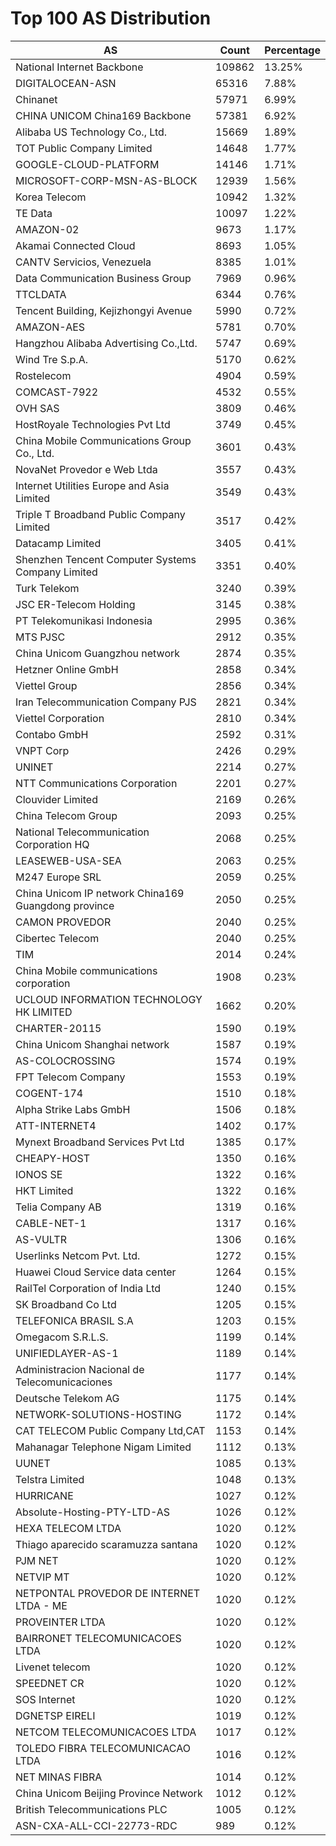 # Top 100 AS Distribution
| AS | Count | Percentage |
|----|----|----|
| National Internet Backbone | 109862 | 13.25% |
| DIGITALOCEAN-ASN | 65316 | 7.88% |
| Chinanet | 57971 | 6.99% |
| CHINA UNICOM China169 Backbone | 57381 | 6.92% |
| Alibaba US Technology Co., Ltd. | 15669 | 1.89% |
| TOT Public Company Limited | 14648 | 1.77% |
| GOOGLE-CLOUD-PLATFORM | 14146 | 1.71% |
| MICROSOFT-CORP-MSN-AS-BLOCK | 12939 | 1.56% |
| Korea Telecom | 10942 | 1.32% |
| TE Data | 10097 | 1.22% |
| AMAZON-02 | 9673 | 1.17% |
| Akamai Connected Cloud | 8693 | 1.05% |
| CANTV Servicios, Venezuela | 8385 | 1.01% |
| Data Communication Business Group | 7969 | 0.96% |
| TTCLDATA | 6344 | 0.76% |
| Tencent Building, Kejizhongyi Avenue | 5990 | 0.72% |
| AMAZON-AES | 5781 | 0.70% |
| Hangzhou Alibaba Advertising Co.,Ltd. | 5747 | 0.69% |
| Wind Tre S.p.A. | 5170 | 0.62% |
| Rostelecom | 4904 | 0.59% |
| COMCAST-7922 | 4532 | 0.55% |
| OVH SAS | 3809 | 0.46% |
| HostRoyale Technologies Pvt Ltd | 3749 | 0.45% |
| China Mobile Communications Group Co., Ltd. | 3601 | 0.43% |
| NovaNet Provedor e Web Ltda | 3557 | 0.43% |
| Internet Utilities Europe and Asia Limited | 3549 | 0.43% |
| Triple T Broadband Public Company Limited | 3517 | 0.42% |
| Datacamp Limited | 3405 | 0.41% |
| Shenzhen Tencent Computer Systems Company Limited | 3351 | 0.40% |
| Turk Telekom | 3240 | 0.39% |
| JSC ER-Telecom Holding | 3145 | 0.38% |
| PT Telekomunikasi Indonesia | 2995 | 0.36% |
| MTS PJSC | 2912 | 0.35% |
| China Unicom Guangzhou network | 2874 | 0.35% |
| Hetzner Online GmbH | 2858 | 0.34% |
| Viettel Group | 2856 | 0.34% |
| Iran Telecommunication Company PJS | 2821 | 0.34% |
| Viettel Corporation | 2810 | 0.34% |
| Contabo GmbH | 2592 | 0.31% |
| VNPT Corp | 2426 | 0.29% |
| UNINET | 2214 | 0.27% |
| NTT Communications Corporation | 2201 | 0.27% |
| Clouvider Limited | 2169 | 0.26% |
| China Telecom Group | 2093 | 0.25% |
| National Telecommunication Corporation HQ | 2068 | 0.25% |
| LEASEWEB-USA-SEA | 2063 | 0.25% |
| M247 Europe SRL | 2059 | 0.25% |
| China Unicom IP network China169 Guangdong province | 2050 | 0.25% |
| CAMON PROVEDOR | 2040 | 0.25% |
| Cibertec Telecom | 2040 | 0.25% |
| TIM | 2014 | 0.24% |
| China Mobile communications corporation | 1908 | 0.23% |
| UCLOUD INFORMATION TECHNOLOGY HK LIMITED | 1662 | 0.20% |
| CHARTER-20115 | 1590 | 0.19% |
| China Unicom Shanghai network | 1587 | 0.19% |
| AS-COLOCROSSING | 1574 | 0.19% |
| FPT Telecom Company | 1553 | 0.19% |
| COGENT-174 | 1510 | 0.18% |
| Alpha Strike Labs GmbH | 1506 | 0.18% |
| ATT-INTERNET4 | 1402 | 0.17% |
| Mynext Broadband Services Pvt Ltd | 1385 | 0.17% |
| CHEAPY-HOST | 1350 | 0.16% |
| IONOS SE | 1322 | 0.16% |
| HKT Limited | 1322 | 0.16% |
| Telia Company AB | 1319 | 0.16% |
| CABLE-NET-1 | 1317 | 0.16% |
| AS-VULTR | 1306 | 0.16% |
| Userlinks Netcom Pvt. Ltd. | 1272 | 0.15% |
| Huawei Cloud Service data center | 1264 | 0.15% |
| RailTel Corporation of India Ltd | 1240 | 0.15% |
| SK Broadband Co Ltd | 1205 | 0.15% |
| TELEFONICA BRASIL S.A | 1203 | 0.15% |
| Omegacom S.R.L.S. | 1199 | 0.14% |
| UNIFIEDLAYER-AS-1 | 1189 | 0.14% |
| Administracion Nacional de Telecomunicaciones | 1177 | 0.14% |
| Deutsche Telekom AG | 1175 | 0.14% |
| NETWORK-SOLUTIONS-HOSTING | 1172 | 0.14% |
| CAT TELECOM Public Company Ltd,CAT | 1153 | 0.14% |
| Mahanagar Telephone Nigam Limited | 1112 | 0.13% |
| UUNET | 1085 | 0.13% |
| Telstra Limited | 1048 | 0.13% |
| HURRICANE | 1027 | 0.12% |
| Absolute-Hosting-PTY-LTD-AS | 1026 | 0.12% |
| HEXA TELECOM LTDA | 1020 | 0.12% |
| Thiago aparecido scaramuzza santana | 1020 | 0.12% |
| PJM NET | 1020 | 0.12% |
| NETVIP MT | 1020 | 0.12% |
| NETPONTAL PROVEDOR DE INTERNET LTDA - ME | 1020 | 0.12% |
| PROVEINTER LTDA | 1020 | 0.12% |
| BAIRRONET TELECOMUNICACOES LTDA | 1020 | 0.12% |
| Livenet telecom | 1020 | 0.12% |
| SPEEDNET CR | 1020 | 0.12% |
| SOS Internet | 1020 | 0.12% |
| DGNETSP EIRELI | 1019 | 0.12% |
| NETCOM TELECOMUNICACOES LTDA | 1017 | 0.12% |
| TOLEDO FIBRA TELECOMUNICACAO LTDA | 1016 | 0.12% |
| NET MINAS FIBRA | 1014 | 0.12% |
| China Unicom Beijing Province Network | 1012 | 0.12% |
| British Telecommunications PLC | 1005 | 0.12% |
| ASN-CXA-ALL-CCI-22773-RDC | 989 | 0.12% |
